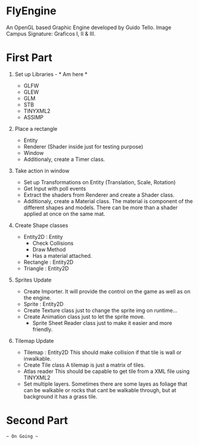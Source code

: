 # FlyEngine
 An OpenGL based Graphic Engine developed by Guido Tello.
 Image Campus Signature: Graficos I, II & III.

# First Part
 1) Set up Libraries - * Am here * 
    * GLFW
    * GLEW
    * GLM
    * STB
    * TINYXML2
    * ASSIMP
 
 2) Place a rectangle
    * Entity
    * Renderer (Shader inside just for testing purpose)
    * Window
    * Additionaly, create a Timer class.

 3) Take action in window
    * Set up Transformations on Entity (Translation, Scale, Rotation)
    * Get Input with poll events
    * Extract the shaders from Renderer and create a Shader class.
    * Additionaly, create a Material class.
        The material is component of the different shapes and models.
        There can be more than a shader applied at once on the same mat.

 4) Create Shape classes
    * Entity2D : Entity
        - Check Collisions 
        - Draw Method
        - Has a material attached. 
    * Rectangle : Entity2D
    * Triangle : Entity2D

 5) Sprites Update
    * Create Importer. 
        It will provide the control on the game as well as on the engine.
    * Sprite : Entity2D
    * Create Texture class just to change the sprite img on runtime...
    * Create Animation class just to let the sprite move.
        - Sprite Sheet Reader class just to make it easier and more friendly.

 6) Tilemap Update
    * Tilemap : Entity2D
        This should make collision if that tile is wall or inwalkable.
    * Create Tile class
        A tilemap is just a matrix of tiles. 
    * Atlas reader 
        This should be capable to get tile from a XML file using TINYXML2 
    * Set multiple layers.
        Sometimes there are some layes as foliage that can be walkable or rocks that cant be walkable through, but at background it has a grass tile.


# Second Part
    ~ On Going ~